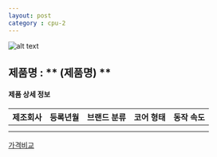 ```yaml
---
layout: post
category : cpu-2
---
```


![alt text]( 주소 )

## 제품명 : ** (제품명)  **

#### 제품 상세 정보


제조회사  |  등록년월  |  브랜드 분류  |  코어 형태  |  동작 속도
--------- | ---------- | ------------- | ----------- | ------------
          |            |               |              
|||


[가격비교](링크)
